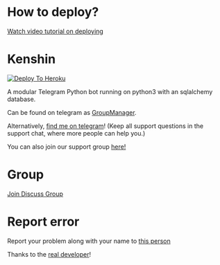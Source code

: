 # How to deploy?
[Watch video tutorial on deploying](https://youtu.be/gXXFpTAk6Vo)

# Kenshin
[![Deploy To Heroku](https://www.herokucdn.com/deploy/button.svg)](https://dashboard.heroku.com/new?template=https://github.com/Anmol-dot283/Kenshinn)

A modular Telegram Python bot running on python3 with an sqlalchemy database.

Can be found on telegram as [GroupManager](https://t.me/kenshingrouphelpbot).

Alternatively, [find me on telegram](https://t.me/krish1303y)! (Keep all support questions in the support chat, where more people can help you.)

You can also join our support group [here!](https://t.me/kenshingrouphelpbot)

# Group
[Join Discuss Group](https://t.me/giveaways_24hrs)

# Report error
Report your problem along with your name to [this person](https://t.me/krish1303y)


Thanks to the [real developer](https://t.me/RealAkito)!
